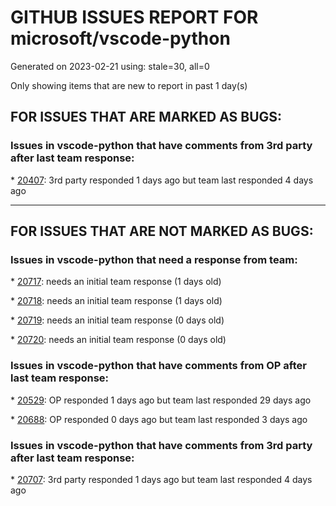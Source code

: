 
# GITHUB ISSUES REPORT FOR microsoft/vscode-python


Generated on 2023-02-21 using: stale=30, all=0


Only showing items that are new to report in past 1 day(s)


## FOR ISSUES THAT ARE MARKED AS BUGS:


### Issues in vscode-python that have comments from 3rd party after last team response:


\* [20407](https://github.com/microsoft/vscode-python/issues/20407 "Debugging inside a container: debugger does not hit breakpoints anymore"): 3rd party responded 1 days ago but team last responded 4 days ago

---

## FOR ISSUES THAT ARE NOT MARKED AS BUGS:


### Issues in vscode-python that need a response from team:


\* [20717](https://github.com/microsoft/vscode-python/issues/20717 "problems installing python extension in vscode.please someone assist"): needs an initial team response (1 days old)

\* [20718](https://github.com/microsoft/vscode-python/issues/20718 "Tests not discovered"): needs an initial team response (1 days old)

\* [20719](https://github.com/microsoft/vscode-python/issues/20719 "VSCode 1.75.1 tensorflow intellisense no longer works"): needs an initial team response (0 days old)

\* [20720](https://github.com/microsoft/vscode-python/issues/20720 "Debugger issues"): needs an initial team response (0 days old)

### Issues in vscode-python that have comments from OP after last team response:


\* [20529](https://github.com/microsoft/vscode-python/issues/20529 "torchvision ModuleNotFoundError in unittest test discovery"): OP responded 1 days ago but team last responded 29 days ago

\* [20688](https://github.com/microsoft/vscode-python/issues/20688 "Fails to activate conda environment (miniconda)"): OP responded 0 days ago but team last responded 3 days ago

### Issues in vscode-python that have comments from 3rd party after last team response:


\* [20707](https://github.com/microsoft/vscode-python/issues/20707 "Unit tests not disovered if `\n===\n` is printed "): 3rd party responded 1 days ago but team last responded 4 days ago
